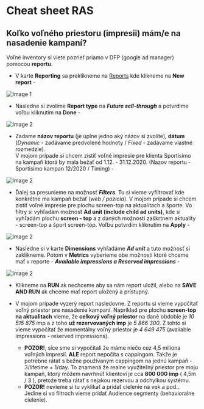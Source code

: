 # Cheat sheet RAS

## Koľko voľného priestoru (impresii) mám/e na nasadenie kampaní?
Voľné inventory si viete pozrieť priamo v DFP (google ad manager) pomocou **reportu**.   
- V karte **Reporting** sa preklikneme na [Reports](https://admanager.google.com/31040149#reports/report/list) kde klikneme na **New report** -               

![Image 1](https://imr.sk/ban/_img2020/_cheat_sheet/cheat-sheet-image-01.jpg)

- Nasledne si zvolime **Report type** na **_Future sell-through_** a potvrdime voľbu kliknutím na **Done** -

![Image 2](https://imr.sk/ban/_img2020/_cheat_sheet/cheat-sheet-image-02.jpg)

- Zadame **názov reportu** (je úplne jedno aký názov si zvolíte), **dátum** (_Dynamic_ - zadávame predvolené hodnoty / _Fixed_ - zadávame vlastné rozmedzie).  
V mojom prípade si chcem zistiť voľné impresie pre klienta Sportisimo na kampaň ktorá by mala bežať od 1.12. - 31.12.2020. (Nazov reportu - Sportisimo kampan 12/2020 / Timing) -

![Image 2](https://imr.sk/ban/_img2020/_cheat_sheet/cheat-sheet-image-03.jpg)

- Ďalej sa presunieme na možnosť **_Filters_**. Tu si vieme vyfiltrovať kde konkrétne ma kampaň bežať (_web / pozicia_). V mojom prípade si chcem zistiť voľné impresie pre plochu screen-top na aktualitach a športe. Vo filtry si vyhľadám možnosť **Ad unit (include child ad units)**, kde si vyhľadám plochu **screen - top** a z daných možností zaškrtnem aktuality - screen-top a šport screen-top. Voľbu potvrdím kliknutím na **Apply** -

![Image 2](https://imr.sk/ban/_img2020/_cheat_sheet/cheat-sheet-image-04.jpg)

- Nasledne si v karte **Dimensions** vyhľadáme **_Ad unit_** a tuto možnosť si zaklikneme. Potom v **Metrics** vyberieme obe možnosti ktoré chceme mať v reporte - **_Available impressions a Reserved impressions_** -

![Image 2](https://imr.sk/ban/_img2020/_cheat_sheet/cheat-sheet-image-05.jpg)

- Klikneme na **RUN** ak nechceme aby sa nám report uložil, alebo na **SAVE AND RUN** ak chceme mať report uložený a prístupný.

- V mojom prípade vyzerý report nasledovne. Z reportu si vieme vypočítať voľný priestor pre nasadenie kampaní. Napríklad pre plochu **screen-top na aktualitach** vieme, že **celkový voľný priestor** na dané obdobie je _10 515 875_ imp a z toho **už rezervovaných imp** je _5 866 300_. Z tohto si vieme vypočítať že momentálny voľný priestor je _4 649 475_ (available impressions - reserved impressions).   
  - **POZOR!**, síce sme si vypočítali že máme niečo cez 4,5 miliona voľných impresií. **ALE** report nepočíta s cappingom. Takže je potrebné rátať s bežne používaným cappingom na jednú kampaň - 3/lifetime + 1/day. To znamená že realne využiteľný priestor pre moju kampaň, ktorý môžem navrhnúť klientovi je cca **800 000 imp** ( 4,5m / 3 ), pretože treba rátať s nejakou rezervou a odchylkou systému.   
  - **POZOR!** nevieme si tu vyklikať a pridať cielenie na vek a pod... Jedine si vo filtroch vieme pridať Audience segmenty (behavioralne cielenie).